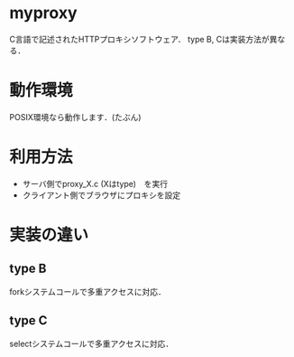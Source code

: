 # myproxy
C言語で記述されたHTTPプロキシソフトウェア．
type B, Cは実装方法が異なる．

# 動作環境
POSIX環境なら動作します．(たぶん)

# 利用方法
* サーバ側でproxy_X.c (Xはtype)　を実行
* クライアント側でブラウザにプロキシを設定

# 実装の違い
## type B
forkシステムコールで多重アクセスに対応．

## type C
selectシステムコールで多重アクセスに対応．
